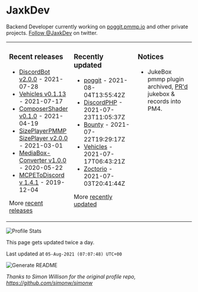 # JaxkDev
Backend Developer currently working on [poggit.pmmp.io](https://github.com/JaxkDev/poggit) and other private projects. [Follow @JaxkDev](https://twitter.com/jaxkdev) on twitter.

<table><tr><td valign="top" width="33%">

### Recent releases
<!-- recent_releases starts -->
* [DiscordBot v2.0.0](https://github.com/DiscordBot-PMMP/DiscordBot/releases/tag/2.0.0) - 2021-07-28
* [Vehicles v0.1.13](https://github.com/JaxkDev/Vehicles/releases/tag/0.1.13) - 2021-07-17
* [ComposerShader v0.1.0](https://github.com/JaxkDev/ComposerShader/releases/tag/0.1.0) - 2021-04-19
* [SizePlayerPMMP SizePlayer v2.0.0](https://github.com/YassenTrick/SizePlayerPMMP/releases/tag/2.0.0) - 2021-03-01
* [MediaBox-Converter v1.0.0](https://github.com/JaxkDev/MediaBox-Converter/releases/tag/1.0.0) - 2020-05-22
* [MCPEToDiscord v 1.4.1](https://github.com/JaxkDev/MCPEToDiscord/releases/tag/1.4.1) - 2019-12-04
<!-- recent_releases ends -->
More [recent releases](https://github.com/JaxkDev/JaxkDev/blob/master/releases.md)
</td><td valign="top" width="35%">

### Recently updated
<!-- recent_updates starts -->
* [poggit](https://github.com/JaxkDev/poggit) - 2021-08-04T13:55:42Z
* [DiscordPHP](https://github.com/JaxkDev/DiscordPHP) - 2021-07-23T11:05:37Z
* [Bounty](https://github.com/JaxkDev/Bounty) - 2021-07-22T19:29:17Z
* [Vehicles](https://github.com/JaxkDev/Vehicles) - 2021-07-17T06:43:21Z
* [Zoctorio](https://github.com/JaxkDev/Zoctorio) - 2021-07-03T20:41:44Z
<!-- recent_updates ends -->
More [recently updated](https://github.com/JaxkDev?tab=repositories)
</td><td valign="top" width="33%">

### Notices
* JukeBox pmmp plugin archived, [PR'd](https://github.com/pmmp/PocketMine-MP/pull/3742) jukebox & records into PM4.
</td></tr></table>

![Profile Stats](https://github-readme-stats.vercel.app/api?username=JaxkDev&theme=dark&show_icons=true&title_color=fff&text_color=fff&count_private=true)

This page gets updated twice a day.
<!-- updated_at starts -->
Last updated at `05-Aug-2021 (07:07:48) UTC+00`
<!-- updated_at ends -->

![Generate README](https://github.com/JaxkDev/JaxkDev/workflows/Generate%20README/badge.svg)

*Thanks to Simon Willison for the original profile repo, https://github.com/simonw/simonw*
